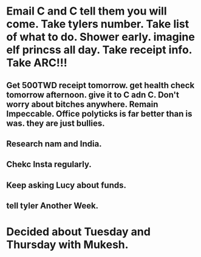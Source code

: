 # Email C and C tell them you will come. Take tylers number. Take list of what to do. Shower early. imagine elf princss all day. Take receipt info. Take ARC!!! 

## Get 500TWD receipt tomorrow. get health check tomorrow afternoon. give it to C adn C. Don't worry about bitches anywhere. Remain Impeccable. Office polyticks is far better than is was. they are just bullies.

## Research nam and India. 

## Chekc Insta regularly.

## Keep asking Lucy about funds. 

## tell tyler Another Week.

# Decided about Tuesday and Thursday with Mukesh. 




